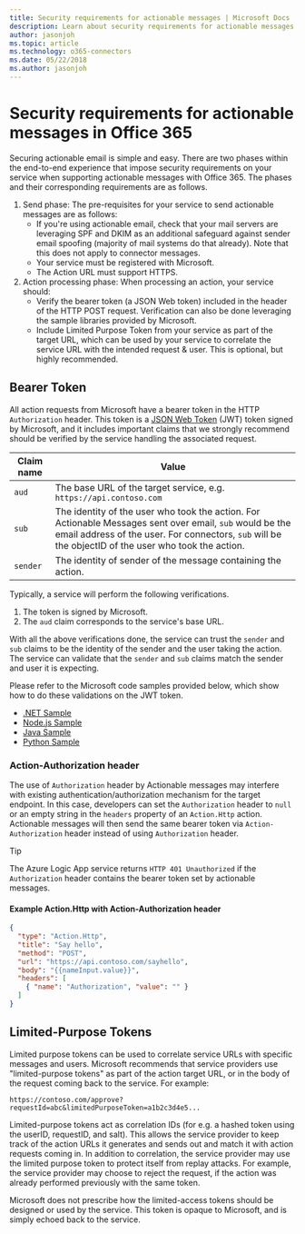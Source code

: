```yaml
---
title: Security requirements for actionable messages | Microsoft Docs
description: Learn about security requirements for actionable messages and how to validate the bearer token sent by Office 365.
author: jasonjoh
ms.topic: article
ms.technology: o365-connectors
ms.date: 05/22/2018
ms.author: jasonjoh
---
```


# Security requirements for actionable messages in Office 365

Securing actionable email is simple and easy. There are two phases within the end-to-end experience that impose security requirements on your service when supporting actionable messages with Office 365. The phases and their corresponding requirements are as follows.

1. Send phase: The pre-requisites for your service to send actionable messages are as follows:
    - If you're using actionable email, check that your mail servers are leveraging SPF and DKIM as an additional safeguard against sender email spoofing (majority of mail systems do that already). Note that this does not apply to connector messages.
    - Your service must be registered with Microsoft.
    - The Action URL must support HTTPS.
1. Action processing phase: When processing an action, your service should:
    - Verify the bearer token (a JSON Web token) included in the header of the HTTP POST request. Verification can also be done leveraging the sample libraries provided by Microsoft.
    - Include Limited Purpose Token from your service as part of the target URL, which can be used by your service to correlate the service URL with the intended request & user. This is optional, but highly recommended.

## Bearer Token

All action requests from Microsoft have a bearer token in the HTTP `Authorization` header. This token is a [JSON Web Token](https://jwt.io/) (JWT) token signed by Microsoft, and it includes important claims that we strongly recommend should be verified by the service handling the associated request.

| Claim name | Value |
|------------|-------|
| `aud` | The base URL of the target service, e.g. `https://api.contoso.com` |
| `sub` | The identity of the user who took the action. For Actionable Messages sent over email, `sub` would be the email address of the user. For connectors, `sub` will be the objectID of the user who took the action. |
| `sender` | The identity of sender of the message containing the action. |

Typically, a service will perform the following verifications.

1. The token is signed by Microsoft.
1. The `aud` claim corresponds to the service's base URL.

With all the above verifications done, the service can trust the `sender` and `sub` claims to be the identity of the sender and the user taking the action. The service can validate that the `sender` and `sub` claims match the sender and user it is expecting.

Please refer to the Microsoft code samples provided below, which show how to do these validations on the JWT token.

- [.NET Sample](https://github.com/OfficeDev/outlook-actionable-messages-csharp-token-validation)
- [Node.js Sample](https://github.com/OfficeDev/outlook-actionable-messages-node-token-validation)
- [Java Sample](https://github.com/OfficeDev/outlook-actionable-messages-java-token-validation)
- [Python Sample](https://github.com/OfficeDev/outlook-actionable-messages-python-token-validation)

### Action-Authorization header

The use of `Authorization` header by Actionable messages may interfere with existing authentication/authorization mechanism for the target endpoint. In this case, developers can set the `Authorization` header to `null` or an empty string in the `headers` property of an `Action.Http` action. Actionable messages will then send the same bearer token via `Action-Authorization` header instead of using `Authorization` header.

> [!TIP]
> The Azure Logic App service returns `HTTP 401 Unauthorized` if the `Authorization` header contains the bearer token set by actionable messages.

#### Example Action.Http with Action-Authorization header

```json
{
  "type": "Action.Http",
  "title": "Say hello",
  "method": "POST",
  "url": "https://api.contoso.com/sayhello",
  "body": "{{nameInput.value}}",
  "headers": [
    { "name": "Authorization", "value": "" }
  ]
}
```

## Limited-Purpose Tokens

Limited purpose tokens can be used to correlate service URLs with specific messages and users. Microsoft recommends that service providers use "limited-purpose tokens" as part of the action target URL, or in the body of the request coming back to the service. For example:

```http
https://contoso.com/approve?requestId=abc&limitedPurposeToken=a1b2c3d4e5...
```

Limited-purpose tokens act as correlation IDs (for e.g. a hashed token using the userID, requestID, and salt). This allows the service provider to keep track of the action URLs it generates and sends out and match it with action requests coming in. In addition to correlation, the service provider may use the limited purpose token to protect itself from replay attacks. For example, the service provider may choose to reject the request, if the action was already performed previously with the same token.

Microsoft does not prescribe how the limited-access tokens should be designed or used by the service. This token is opaque to Microsoft, and is simply echoed back to the service.
